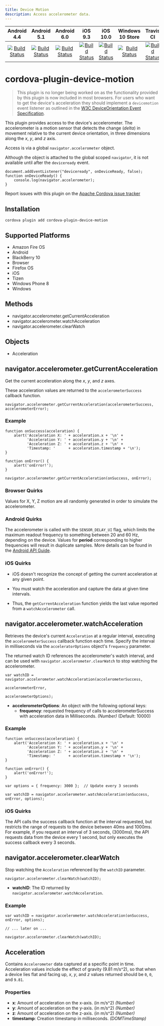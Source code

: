 ```yaml
---
title: Device Motion
description: Access accelerometer data.
---
```

<!---
# license: Licensed to the Apache Software Foundation (ASF) under one
#         or more contributor license agreements.  See the NOTICE file
#         distributed with this work for additional information
#         regarding copyright ownership.  The ASF licenses this file
#         to you under the Apache License, Version 2.0 (the
#         "License"); you may not use this file except in compliance
#         with the License.  You may obtain a copy of the License at
#
#           http://www.apache.org/licenses/LICENSE-2.0
#
#         Unless required by applicable law or agreed to in writing,
#         software distributed under the License is distributed on an
#         "AS IS" BASIS, WITHOUT WARRANTIES OR CONDITIONS OF ANY
#         KIND, either express or implied.  See the License for the
#         specific language governing permissions and limitations
#         under the License.
-->

|Android 4.4|Android 5.1|Android 6.0|iOS 9.3|iOS 10.0|Windows 10 Store|Travis CI|
|:-:|:-:|:-:|:-:|:-:|:-:|:-:|
|[![Build Status](http://cordova-ci.cloudapp.net:8080/buildStatus/icon?job=cordova-periodic-build/PLATFORM=android-4.4,PLUGIN=cordova-plugin-device-motion)](http://cordova-ci.cloudapp.net:8080/job/cordova-periodic-build/PLATFORM=android-4.4,PLUGIN=cordova-plugin-device-motion/)|[![Build Status](http://cordova-ci.cloudapp.net:8080/buildStatus/icon?job=cordova-periodic-build/PLATFORM=android-5.1,PLUGIN=cordova-plugin-device-motion)](http://cordova-ci.cloudapp.net:8080/job/cordova-periodic-build/PLATFORM=android-5.1,PLUGIN=cordova-plugin-device-motion/)|[![Build Status](http://cordova-ci.cloudapp.net:8080/buildStatus/icon?job=cordova-periodic-build/PLATFORM=android-6.0,PLUGIN=cordova-plugin-device-motion)](http://cordova-ci.cloudapp.net:8080/job/cordova-periodic-build/PLATFORM=android-6.0,PLUGIN=cordova-plugin-device-motion/)|[![Build Status](http://cordova-ci.cloudapp.net:8080/buildStatus/icon?job=cordova-periodic-build/PLATFORM=ios-9.3,PLUGIN=cordova-plugin-device-motion)](http://cordova-ci.cloudapp.net:8080/job/cordova-periodic-build/PLATFORM=ios-9.3,PLUGIN=cordova-plugin-device-motion/)|[![Build Status](http://cordova-ci.cloudapp.net:8080/buildStatus/icon?job=cordova-periodic-build/PLATFORM=ios-10.0,PLUGIN=cordova-plugin-device-motion)](http://cordova-ci.cloudapp.net:8080/job/cordova-periodic-build/PLATFORM=ios-10.0,PLUGIN=cordova-plugin-device-motion/)|[![Build Status](http://cordova-ci.cloudapp.net:8080/buildStatus/icon?job=cordova-periodic-build/PLATFORM=windows-10-store,PLUGIN=cordova-plugin-device-motion)](http://cordova-ci.cloudapp.net:8080/job/cordova-periodic-build/PLATFORM=windows-10-store,PLUGIN=cordova-plugin-device-motion/)|[![Build Status](https://travis-ci.org/apache/cordova-plugin-device-motion.svg?branch=master)](https://travis-ci.org/apache/cordova-plugin-device-motion)|

# cordova-plugin-device-motion

> This plugin is no longer being worked on as the functionality provided by this plugin is now included in most browsers. For users who want to get the device's acceleration they should implement a `devicemotion ` event listener as outlined in the [W3C DeviceOrientation Event Specification](https://w3c.github.io/deviceorientation/spec-source-orientation.html).

This plugin provides access to the device's accelerometer. The accelerometer is
a motion sensor that detects the change (_delta_) in movement relative to the
current device orientation, in three dimensions along the _x_, _y_, and _z_
axis.

Access is via a global `navigator.accelerometer` object.

Although the object is attached to the global scoped `navigator`, it is not available until after the `deviceready` event.

    document.addEventListener("deviceready", onDeviceReady, false);
    function onDeviceReady() {
        console.log(navigator.accelerometer);
    }

Report issues with this plugin on the [Apache Cordova issue tracker](https://issues.apache.org/jira/issues/?jql=project%20%3D%20CB%20AND%20status%20in%20%28Open%2C%20%22In%20Progress%22%2C%20Reopened%29%20AND%20resolution%20%3D%20Unresolved%20AND%20component%20%3D%20%22Plugin%20Device%20Motion%22%20ORDER%20BY%20priority%20DESC%2C%20summary%20ASC%2C%20updatedDate%20DESC)

## Installation

    cordova plugin add cordova-plugin-device-motion

## Supported Platforms

- Amazon Fire OS
- Android
- BlackBerry 10
- Browser
- Firefox OS
- iOS
- Tizen
- Windows Phone 8
- Windows

## Methods

- navigator.accelerometer.getCurrentAcceleration
- navigator.accelerometer.watchAcceleration
- navigator.accelerometer.clearWatch

## Objects

- Acceleration

## navigator.accelerometer.getCurrentAcceleration

Get the current acceleration along the _x_, _y_, and _z_ axes.

These acceleration values are returned to the `accelerometerSuccess`
callback function.

    navigator.accelerometer.getCurrentAcceleration(accelerometerSuccess, accelerometerError);


### Example

    function onSuccess(acceleration) {
        alert('Acceleration X: ' + acceleration.x + '\n' +
              'Acceleration Y: ' + acceleration.y + '\n' +
              'Acceleration Z: ' + acceleration.z + '\n' +
              'Timestamp: '      + acceleration.timestamp + '\n');
    }

    function onError() {
        alert('onError!');
    }

    navigator.accelerometer.getCurrentAcceleration(onSuccess, onError);

### Browser Quirks

Values for X, Y, Z motion are all randomly generated in order to simulate the accelerometer.

### Android Quirks

The accelerometer is called with the `SENSOR_DELAY_UI` flag, which limits the maximum readout frequency to something between 20 and 60 Hz, depending on the device. Values for __period__ corresponding to higher frequencies will result in duplicate samples. More details can be found in the [Android API Guide](http://developer.android.com/guide/topics/sensors/sensors_overview.html#sensors-monitor).


### iOS Quirks

- iOS doesn't recognize the concept of getting the current acceleration at any given point.

- You must watch the acceleration and capture the data at given time intervals.

- Thus, the `getCurrentAcceleration` function yields the last value reported from a `watchAccelerometer` call.

## navigator.accelerometer.watchAcceleration

Retrieves the device's current `Acceleration` at a regular interval, executing
the `accelerometerSuccess` callback function each time. Specify the interval in
milliseconds via the `acceleratorOptions` object's `frequency` parameter.

The returned watch ID references the accelerometer's watch interval,
and can be used with `navigator.accelerometer.clearWatch` to stop watching the
accelerometer.

    var watchID = navigator.accelerometer.watchAcceleration(accelerometerSuccess,
                                                           accelerometerError,
                                                           accelerometerOptions);

- __accelerometerOptions__: An object with the following optional keys:
  - __frequency__: requested frequency of calls to accelerometerSuccess with acceleration data in Milliseconds. _(Number)_ (Default: 10000)


###  Example

    function onSuccess(acceleration) {
        alert('Acceleration X: ' + acceleration.x + '\n' +
              'Acceleration Y: ' + acceleration.y + '\n' +
              'Acceleration Z: ' + acceleration.z + '\n' +
              'Timestamp: '      + acceleration.timestamp + '\n');
    }

    function onError() {
        alert('onError!');
    }

    var options = { frequency: 3000 };  // Update every 3 seconds

    var watchID = navigator.accelerometer.watchAcceleration(onSuccess, onError, options);

### iOS Quirks

The API calls the success callback function at the interval requested,
but restricts the range of requests to the device between 40ms and
1000ms. For example, if you request an interval of 3 seconds,
(3000ms), the API requests data from the device every 1 second, but
only executes the success callback every 3 seconds.

## navigator.accelerometer.clearWatch

Stop watching the `Acceleration` referenced by the `watchID` parameter.

    navigator.accelerometer.clearWatch(watchID);

- __watchID__: The ID returned by `navigator.accelerometer.watchAcceleration`.

###  Example

    var watchID = navigator.accelerometer.watchAcceleration(onSuccess, onError, options);

    // ... later on ...

    navigator.accelerometer.clearWatch(watchID);

## Acceleration

Contains `Accelerometer` data captured at a specific point in time.
Acceleration values include the effect of gravity (9.81 m/s^2), so that when a
device lies flat and facing up, _x_, _y_, and _z_ values returned should be
`0`, `0`, and `9.81`.

### Properties

- __x__:  Amount of acceleration on the x-axis. (in m/s^2) _(Number)_
- __y__:  Amount of acceleration on the y-axis. (in m/s^2) _(Number)_
- __z__:  Amount of acceleration on the z-axis. (in m/s^2) _(Number)_
- __timestamp__: Creation timestamp in milliseconds. _(DOMTimeStamp)_
